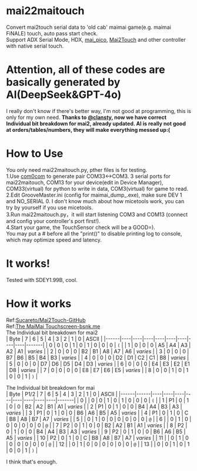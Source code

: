 # mai22maitouch
Convert mai2touch serial data to 'old cab' maimai game(e.g. maimai FiNALE) touch, auto pass start check.  
Support ADX Serial Mode, HDX, [mai_pico](https://github.com/whowechina/mai_pico), [Mai2Touch](https://github.com/Sucareto/Mai2Touch/blob/main/Mai2Touch) and other controller with native serial touch.  
# Attention, all of these codes are basically generated by AI(DeepSeek&GPT-4o)
I really don't know if there's better way, I'm not good at programming, this is only for my own need. 
**Thanks to [@clansty](https://github.com/clansty), now we have correct Individual bit breakdown for mai2, already updated. AI is really not good at orders/tables/numbers, they will make everything messed up:(**  
# How to Use
You only need mai22maitouch.py, pther files is for testing.  
1.Use [com0com](https://github.com/vovsoft/com0com) to generate pair COM33<->COM3.
3 serial ports for mai22maitouch, COM13 for your device(edit in Device Manager), COM33(virtual) for python to write in data, COM3(virtual) for game to read.
2.Edit GrooveMaster.ini (config for maimai_dump_.exe), make sure DEV 1 and NO_SERIAL 0. I don't know much about how micetools work, you can try by yourself if you use micetools.  
3.Run mai22maitouch.py，it will start listening COM3 and COM13 (connect and config your controller's port first!).  
4.Start your game, the TouchSensor check will be a GOOD=).  
You may put a # before all the "print()" to disable printing log to console, which may optimize speed and latency.
# It works!
Tested with SDEY1.99B, cool.  
# How it works
Ref:[Sucareto/Mai2Touch-GitHub](https://github.com/Sucareto/Mai2Touch/blob/main/Mai2Touch/README.md)  
Ref:[The MaiMai Touchscreen-bsnk.me](https://sega.bsnk.me/maimai/touch/#packet-format)  
The Individual bit breakdown for mai2  
| Byte | 7  | 6  | 5  | 4  | 3  | 2  | 1  | 0  | ASCII |
|------|----|----|----|----|----|----|----|----|-------|
| 0    | 0  | 0  | 1  | 0  | 1  | 0  | 0  | 0  | `(`   |
| 1    | 0  | 0  | 0  | A5  | A4 | A3 | A2 | A1 | _varies_ |
| 2    | 0  | 0  | 0  | B2 | B1 | A8 | A7 | A6 | _varies_ |
| 3    | 0  | 0  | 0  | B7 | B6 | B5 | B4 | B3 | _varies_ |
| 4    | 0  | 0  | 0  | D2 | D1 | C2 | C1 | B8 | _varies_ |
| 5    | 0  | 0  | 0  | D7 | D6 | D5 | D4 | D3 | _varies_ |
| 6    | 0  | 0  | 0  | E4 | E3 | E2 | E1 | D8 | _varies_ |
| 7    | 0  | 0  | 0  | 0  | E8 | E7 | E6 | E5 | _varies_ |
| 8    | 0  | 0  | 1  | 0  | 1  | 0  | 0  | 1  | `)`   |
  
The Individual bit breakdown for mai  
| Byte | P1/2 | 7  | 6  | 5  | 4  | 3  | 2  | 1  | 0  | ASCII |
|------|------|----|----|----|----|----|----|----|----|-------|
| 0    |      | 0  | 0  | 1  | 0  | 1  | 0  | 0  | 0  | `(`   |
| 1    | P1   | 0  | 1  | 0  | 0  | B2 | A2 | B1 | A1 | _varies_ |
| 2    | P1   | 0  | 1  | 0  | 0  | B4 | A4 | B3 | A3 | _varies_ |
| 3    | P1   | 0  | 1  | 0  | 0  | B6 | A6 | B5 | A5 | _varies_ |
| 4    | P1   | 0  | 1  | 0  | C  | B8 | A8 | B7 | A7 | _varies_ |
| 5    |      | 0  | 1  | 0  | 0  | 0  | 0  | 0  | 0  | `@`   |
| 6    |      | 0  | 1  | 0  | 0  | 0  | 0  | 0  | 0  | `@`   |
| 7    | P2   | 0  | 1  | 0  | 0  | B2 | A2 | B1 | A1 | _varies_ |
| 8    | P2   | 0  | 1  | 0  | 0  | B4 | A4 | B3 | A3 | _varies_ |
| 9    | P2   | 0  | 1  | 0  | 0  | B6 | A6 | B5 | A5 | _varies_ |
| 10   | P2   | 0  | 1  | 0  | C  | B8 | A8 | B7 | A7 | _varies_ |
| 11   |      | 0  | 1  | 0  | 0  | 0  | 0  | 0  | 0  | `@`   |
| 12   |      | 0  | 1  | 0  | 0  | 0  | 0  | 0  | 0  | `@`   |
| 13   |      | 0  | 0  | 1  | 0  | 1  | 0  | 0  | 1  | `)`   |
  
I think that's enough.
